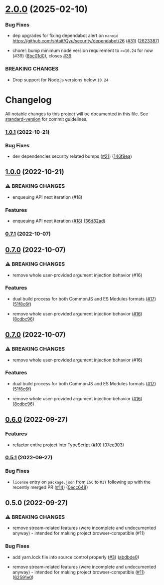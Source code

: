 # [2.0.0](https://github.com/shtaif/Qyu/compare/v1.0.1...v2.0.0) (2025-02-10)


### Bug Fixes

* dep upgrades for fixing dependabot alert on `nanoid` https://github.com/shtaif/Qyu/security/dependabot/26 ([#31](https://github.com/shtaif/Qyu/issues/31)) ([2623387](https://github.com/shtaif/Qyu/commit/26233875d1bffc1fd6f478d7be6148c75cf25b44))


* chore!: bump minimum node version requirement to `>=10.24` for now (#39) ([8bc01d0](https://github.com/shtaif/Qyu/commit/8bc01d016457658189e3360a82eadbf858b72106)), closes [#39](https://github.com/shtaif/Qyu/issues/39)


### BREAKING CHANGES

* Drop support for Node.js versions below `10.24`

# Changelog

All notable changes to this project will be documented in this file. See [standard-version](https://github.com/conventional-changelog/standard-version) for commit guidelines.

### [1.0.1](https://github.com/shtaif/qyu/compare/v1.0.0...v1.0.1) (2022-10-21)


### Bug Fixes

* dev dependencies security related bumps ([#21](https://github.com/shtaif/qyu/issues/21)) ([146f9ea](https://github.com/shtaif/qyu/commit/146f9eada069d53653e06c0115cabee260b339ac))

## [1.0.0](https://github.com/shtaif/qyu/compare/v0.7.1...v1.0.0) (2022-10-21)


### ⚠ BREAKING CHANGES

* enqueuing API next iteration (#18)

### Features

* enqueuing API next iteration ([#18](https://github.com/shtaif/qyu/issues/18)) ([36d82ad](https://github.com/shtaif/qyu/commit/36d82adb56ed16ee21e5bbe74cdb3485d7834ed6))

### [0.7.1](https://github.com/shtaif/qyu/compare/v0.7.0...v0.7.1) (2022-10-07)

## [0.7.0](https://github.com/shtaif/qyu/compare/v0.6.0...v0.7.0) (2022-10-07)


### ⚠ BREAKING CHANGES

* remove whole user-provided argument injection behavior (#16)

### Features

* dual build process for both CommonJS and ES Modules formats ([#17](https://github.com/shtaif/qyu/issues/17)) ([51f8c6f](https://github.com/shtaif/qyu/commit/51f8c6f1a7ad72917f960d3ad017e1ab9b812002))


* remove whole user-provided argument injection behavior ([#16](https://github.com/shtaif/qyu/issues/16)) ([8cdbc96](https://github.com/shtaif/qyu/commit/8cdbc96d56d30ce5470cec78c3b90ac918f57b5b))

## [0.7.0](https://github.com/shtaif/qyu/compare/v0.6.0...v0.7.0) (2022-10-07)


### ⚠ BREAKING CHANGES

* remove whole user-provided argument injection behavior (#16)

### Features

* dual build process for both CommonJS and ES Modules formats ([#17](https://github.com/shtaif/qyu/issues/17)) ([51f8c6f](https://github.com/shtaif/qyu/commit/51f8c6f1a7ad72917f960d3ad017e1ab9b812002))


* remove whole user-provided argument injection behavior ([#16](https://github.com/shtaif/qyu/issues/16)) ([8cdbc96](https://github.com/shtaif/qyu/commit/8cdbc96d56d30ce5470cec78c3b90ac918f57b5b))

## [0.6.0](https://github.com/shtaif/qyu/compare/v0.5.1...v0.6.0) (2022-09-27)


### Features

* refactor entire project into TypeScript ([#10](https://github.com/shtaif/qyu/issues/10)) ([07ec903](https://github.com/shtaif/qyu/commit/07ec9035ce02ae9293bf1af19e6189dd0672edce))

### [0.5.1](https://github.com/shtaif/qyu/compare/v0.5.0...v0.5.1) (2022-09-27)


### Bug Fixes

* `license` entry on `package.json` from `ISC` to `MIT` following up with the recently merged PR ([#14](https://github.com/shtaif/qyu/issues/14)) ([0ecc648](https://github.com/shtaif/qyu/commit/0ecc648fe8d5ad99cfcc4f8fe557db4455071716))

## 0.5.0 (2022-09-27)


### ⚠ BREAKING CHANGES

* remove stream-related features (were incomplete and undocumented anyway) - intended for making project browser-compatible (#11)

### Bug Fixes

* add yarn.lock file into source control properly ([#3](https://github.com/shtaif/qyu/issues/3)) ([abdbde0](https://github.com/shtaif/qyu/commit/abdbde03d92f567baf88eb9fef752bdcb7caebc0))


* remove stream-related features (were incomplete and undocumented anyway) - intended for making project browser-compatible ([#11](https://github.com/shtaif/qyu/issues/11)) ([62591e0](https://github.com/shtaif/qyu/commit/62591e0bca67df0b8db2660f633cce0c90e99064))
